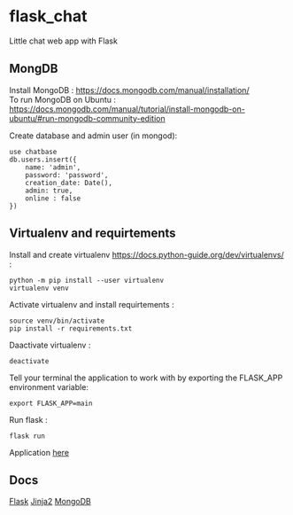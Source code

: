 # flask_chat
Little chat web app with Flask

## MongDB
Install MongoDB : https://docs.mongodb.com/manual/installation/   
To run MongoDB on Ubuntu : https://docs.mongodb.com/manual/tutorial/install-mongodb-on-ubuntu/#run-mongodb-community-edition

Create database and admin user (in mongod):  
```
use chatbase
db.users.insert({
    name: 'admin',
    password: 'password',
    creation_date: Date(),
    admin: true,
    online : false
})
```

## Virtualenv and requirtements
Install and create virtualenv 
https://docs.python-guide.org/dev/virtualenvs/ : 
```
python -m pip install --user virtualenv
virtualenv venv
```
Activate virtualenv and install requirtements : 
```
source venv/bin/activate
pip install -r requirements.txt
```

Daactivate virtualenv : 
```
deactivate
```

Tell your terminal the application to work with by exporting the FLASK_APP environment variable:
```
export FLASK_APP=main
```

Run flask : 
```
flask run
```
Application [here](http://127.0.0.1:5000)


## Docs 
[Flask](https://flask.palletsprojects.com/en/2.0.x/)
[Jinja2](https://jinja.palletsprojects.com/en/3.0.x/templates/)
[MongoDB](https://docs.mongodb.com)